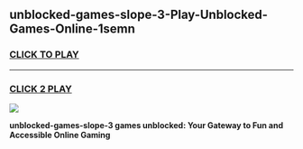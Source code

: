 
## unblocked-games-slope-3-Play-Unblocked-Games-Online-1semn
<h3>
<a href="https://premium76.site?title=unblocked-games-slope-3&ref=25A">CLICK TO PLAY</a></h3>
<hr>

<h3>
<a href="https://premium76.site?title=unblocked-games-slope-3&ref=25A">CLICK 2 PLAY</a>
  
</h3>

<a href="https://premium76.site?title=unblocked-games-slope-3&ref=25A"><img src="https://clearcache.store/games.png"></a>


**unblocked-games-slope-3 games unblocked: Your Gateway to Fun and Accessible Online Gaming**
